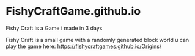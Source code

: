 # FishyCraftGame.github.io
Fishy Craft is a Game i made in 3 days

Fishy Craft is a small game with a randomly generated block world u can play the game here: https://fishycraftgames.github.io/Origins/
